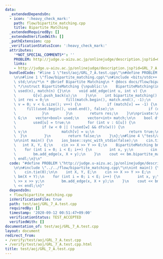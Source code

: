 ```yaml
---
data:
  _extendedDependsOn:
  - icon: ':heavy_check_mark:'
    path: flow/bipartite_matching.cpp
    title: Bipartite Matching
  _extendedRequiredBy: []
  _extendedVerifiedWith: []
  _pathExtension: cpp
  _verificationStatusIcon: ':heavy_check_mark:'
  attributes:
    '*NOT_SPECIAL_COMMENTS*': ''
    PROBLEM: http://judge.u-aizu.ac.jp/onlinejudge/description.jsp?id=GRL_7_A
    links:
    - http://judge.u-aizu.ac.jp/onlinejudge/description.jsp?id=GRL_7_A
  bundledCode: "#line 1 \"test/aoj/GRL_7_A.test.cpp\"\n#define PROBLEM \"http://judge.u-aizu.ac.jp/onlinejudge/description.jsp?id=GRL_7_A\"\
    \n\n#line 1 \"flow/bipartite_matching.cpp\"\n#include <bits/stdc++.h>\nusing namespace\
    \ std;\n\n/*\n * @brief Bipartite Matching\n * @docs docs/flow/bipartite_matching.md\n\
    \ */\nstruct BipartiteMatching {\npublic:\n    BipartiteMatching(int n) : G(n),\
    \ used(n), match(n) {}\n\n    void add_edge(int u, int v) {\n        G[u].push_back(v);\n\
    \        G[v].push_back(u);\n    }\n\n    int bipartite_matching() {\n       \
    \ int res = 0;\n        fill(match.begin(), match.end(), -1);\n        for (int\
    \ v = 0; v < G.size(); v++) {\n            if (match[v] == -1) {\n           \
    \     fill(used.begin(), used.end(), false);\n                if (dfs(v)) res++;\n\
    \            }\n        }\n        return res;\n    }\n\nprivate:\n    vector<vector<int>>\
    \ G;\n    vector<bool> used;\n    vector<int> match;\n\n    bool dfs(int u) {\n\
    \        used[u] = true;\n        for (int v : G[u]) {\n            int w = match[v];\n\
    \            if (w < 0 || (!used[w] && dfs(w))) {\n                match[u] =\
    \ v;\n                match[v] = u;\n                return true;\n          \
    \  }\n        }\n        return false;\n    }\n};\n#line 4 \"test/aoj/GRL_7_A.test.cpp\"\
    \n\nint main() {\n    ios_base::sync_with_stdio(false);\n    cin.tie(0);\n\n \
    \   int X, Y, E;\n    cin >> X >> Y >> E;\n    BipartiteMatching bm(X + Y);\n\
    \    for (int i = 0; i < E; i++) {\n        int x, y;\n        cin >> x >> y;\n\
    \        bm.add_edge(x, X + y);\n    }\n    cout << bm.bipartite_matching() <<\
    \ endl;\n}\n"
  code: "#define PROBLEM \"http://judge.u-aizu.ac.jp/onlinejudge/description.jsp?id=GRL_7_A\"\
    \n\n#include \"../../flow/bipartite_matching.cpp\"\n\nint main() {\n    ios_base::sync_with_stdio(false);\n\
    \    cin.tie(0);\n\n    int X, Y, E;\n    cin >> X >> Y >> E;\n    BipartiteMatching\
    \ bm(X + Y);\n    for (int i = 0; i < E; i++) {\n        int x, y;\n        cin\
    \ >> x >> y;\n        bm.add_edge(x, X + y);\n    }\n    cout << bm.bipartite_matching()\
    \ << endl;\n}"
  dependsOn:
  - flow/bipartite_matching.cpp
  isVerificationFile: true
  path: test/aoj/GRL_7_A.test.cpp
  requiredBy: []
  timestamp: '2020-09-12 00:51:47+09:00'
  verificationStatus: TEST_ACCEPTED
  verifiedWith: []
documentation_of: test/aoj/GRL_7_A.test.cpp
layout: document
redirect_from:
- /verify/test/aoj/GRL_7_A.test.cpp
- /verify/test/aoj/GRL_7_A.test.cpp.html
title: test/aoj/GRL_7_A.test.cpp
---
```

